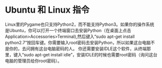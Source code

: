 # Ubuntu 和 Linux 指令

Linux里的Pygame也只支持Python2，而不能支持Python3。如果你的操作系统是Ubuntu，你可以打开一个终端窗口去安装Python（在桌面上点击Application>Accessories>Terminal),然后键入“sudo apt-get install python2.7”按回车键。你需要输入root密码去安装Python，所以如果这台电脑不是你的，去问拥有这台电脑密码的人。
你还需要安装IDLE这个软件，从终端那里，键入“sudo apt-get install idle”，安装IDLE的时候也需要root密码（询问这台电脑的管理员给你root密码）。